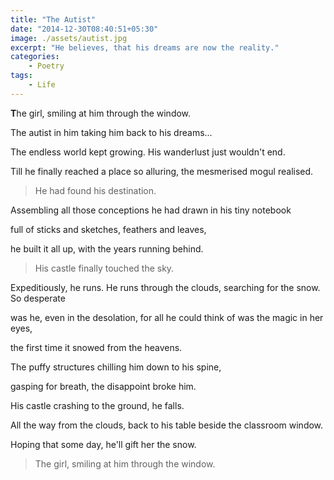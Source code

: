 ```yaml
---
title: "The Autist"
date: "2014-12-30T08:40:51+05:30"
image: ./assets/autist.jpg
excerpt: "He believes, that his dreams are now the reality."
categories:
    - Poetry
tags:
    - Life
---
```


**T**he girl, smiling at him through the window.

The autist in him taking him back to his dreams...

The endless world kept growing. His wanderlust just wouldn't end.

Till he finally reached a place so alluring, the mesmerised mogul realised.

> He had found his destination.

Assembling all those conceptions he had drawn in his tiny notebook

full of sticks and sketches, feathers and leaves,

he built it all up, with the years running behind.

> His castle finally touched the sky.

Expeditiously, he runs. He runs through the clouds, searching for the snow. So desperate

was he, even in the desolation, for all he could think of was the magic in her eyes,

the first time it snowed from the heavens.

The puffy structures chilling him down to his spine,

gasping for breath, the disappoint broke him.

His castle crashing to the ground, he falls.

All the way from the clouds, back to his table beside the classroom window.

Hoping that some day, he'll gift her the snow.

> The girl, smiling at him through the window.
